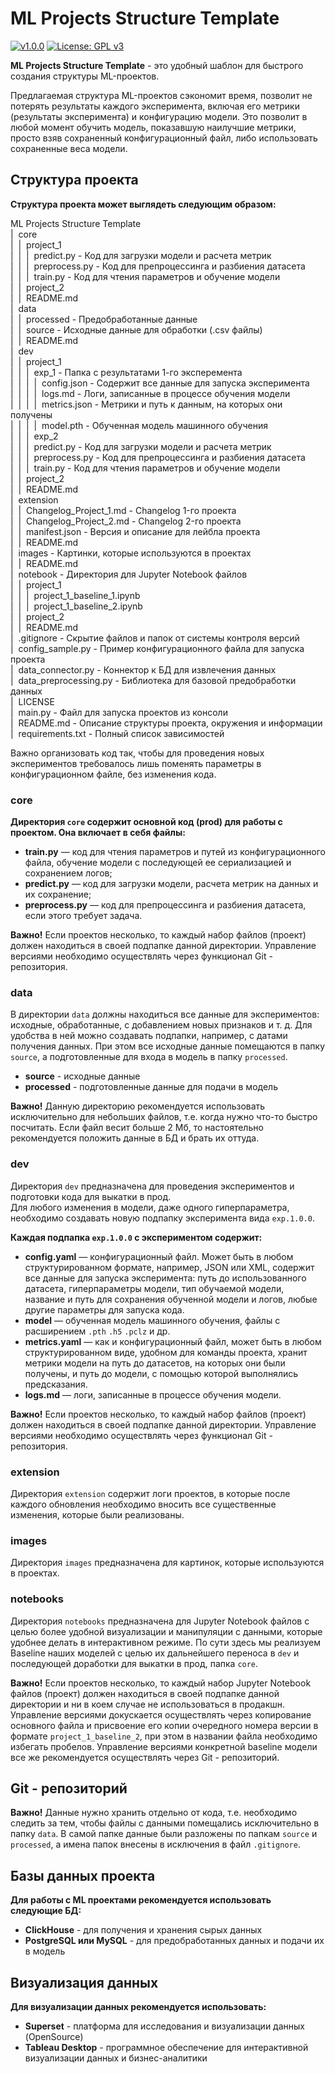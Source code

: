 # ML Projects Structure Template

[![v1.0.0](https://img.shields.io/github/manifest-json/v/chegevarae/ml-template?filename=extension%2Fmanifest.json)](https://img.shields.io/github/manifest-json/v/chegevarae/ml-template?filename=extension%2Fmanifest.json) [![License: GPL v3](https://img.shields.io/badge/License-GPLv3-blue.svg)](https://www.gnu.org/licenses/gpl-3.0)  

**ML Projects Structure Template** - это удобный шаблон для быстрого создания структуры ML-проектов.   

Предлагаемая структура ML-проектов сэкономит время, позволит не потерять результаты каждого эксперимента, включая его метрики (результаты эксперимента) и конфигурацию модели. Это позволит в любой момент обучить модель, показавшую наилучшие метрики, просто взяв сохраненный конфигурационный файл, либо использовать сохраненные веса модели.  

## Структура проекта  

__Структура проекта может выглядеть следующим образом:__  

ML Projects Structure Template  
|&nbsp;&nbsp;core  
|&nbsp;&nbsp;|&nbsp;&nbsp;project_1  
|&nbsp;&nbsp;|&nbsp;&nbsp;|&nbsp;&nbsp;predict.py - Код для загрузки модели и расчета метрик  
|&nbsp;&nbsp;|&nbsp;&nbsp;|&nbsp;&nbsp;preprocess.py - Код для препроцессинга и разбиения датасета  
|&nbsp;&nbsp;|&nbsp;&nbsp;|&nbsp;&nbsp;train.py - Код для чтения параметров и обучение модели  
|&nbsp;&nbsp;|&nbsp;&nbsp;project_2  
|&nbsp;&nbsp;|&nbsp;&nbsp;README.md  
|&nbsp;&nbsp;data  
|&nbsp;&nbsp;|&nbsp;&nbsp;processed - Предобработанные данные  
|&nbsp;&nbsp;|&nbsp;&nbsp;source - Исходные данные для обработки (.csv файлы)  
|&nbsp;&nbsp;|&nbsp;&nbsp;README.md  
|&nbsp;&nbsp;dev  
|&nbsp;&nbsp;|&nbsp;&nbsp;project_1  
|&nbsp;&nbsp;|&nbsp;&nbsp;|&nbsp;&nbsp;exp_1 - Папка с результатами 1-го эксперемента  
|&nbsp;&nbsp;|&nbsp;&nbsp;|&nbsp;&nbsp;|&nbsp;&nbsp;config.json - Содержит все данные для запуска эксперимента  
|&nbsp;&nbsp;|&nbsp;&nbsp;|&nbsp;&nbsp;|&nbsp;&nbsp;logs.md - Логи, записанные в процессе обучения модели  
|&nbsp;&nbsp;|&nbsp;&nbsp;|&nbsp;&nbsp;|&nbsp;&nbsp;metrics.json - Метрики и путь к данным, на которых они получены  
|&nbsp;&nbsp;|&nbsp;&nbsp;|&nbsp;&nbsp;|&nbsp;&nbsp;model.pth - Обученная модель машинного обучения  
|&nbsp;&nbsp;|&nbsp;&nbsp;|&nbsp;&nbsp;exp_2  
|&nbsp;&nbsp;|&nbsp;&nbsp;|&nbsp;&nbsp;predict.py - Код для загрузки модели и расчета метрик  
|&nbsp;&nbsp;|&nbsp;&nbsp;|&nbsp;&nbsp;preprocess.py - Код для препроцессинга и разбиения датасета  
|&nbsp;&nbsp;|&nbsp;&nbsp;|&nbsp;&nbsp;train.py - Код для чтения параметров и обучение модели  
|&nbsp;&nbsp;|&nbsp;&nbsp;project_2  
|&nbsp;&nbsp;|&nbsp;&nbsp;README.md  
|&nbsp;&nbsp;extension  
|&nbsp;&nbsp;|&nbsp;&nbsp;Changelog_Project_1.md - Changelog 1-го проекта  
|&nbsp;&nbsp;|&nbsp;&nbsp;Changelog_Project_2.md - Changelog 2-го проекта  
|&nbsp;&nbsp;|&nbsp;&nbsp;manifest.json - Версия и описание для лейбла проекта  
|&nbsp;&nbsp;|&nbsp;&nbsp;README.md  
|&nbsp;&nbsp;images - Картинки, которые используются в проектах  
|&nbsp;&nbsp;|&nbsp;&nbsp;README.md  
|&nbsp;&nbsp;notebook - Директория для Jupyter Notebook файлов  
|&nbsp;&nbsp;|&nbsp;&nbsp;project_1  
|&nbsp;&nbsp;|&nbsp;&nbsp;|&nbsp;&nbsp;project_1_baseline_1.ipynb  
|&nbsp;&nbsp;|&nbsp;&nbsp;|&nbsp;&nbsp;project_1_baseline_2.ipynb  
|&nbsp;&nbsp;|&nbsp;&nbsp;project_2  
|&nbsp;&nbsp;|&nbsp;&nbsp;README.md  
|&nbsp;&nbsp;.gitignore - Скрытие файлов и папок от системы контроля версий  
|&nbsp;&nbsp;config_sample.py - Пример конфигурационного файла для запуска проекта  
|&nbsp;&nbsp;data_connector.py - Коннектор к БД для извлечения данных  
|&nbsp;&nbsp;data_preprocessing.py - Библиотека для базовой предобработки данных  
|&nbsp;&nbsp;LICENSE  
|&nbsp;&nbsp;main.py - Файл для запуска проектов из консоли  
|&nbsp;&nbsp;README.md - Описание структуры проекта, окружения и информации  
|&nbsp;&nbsp;requirements.txt - Полный список зависимостей  

Важно организовать код так, чтобы для проведения новых экспериментов требовалось лишь поменять параметры в конфигурационном файле, без изменения кода.  

### core

__Директория `core` содержит основной код (prod) для работы с проектом. Она включает в себя файлы:__  

- **train.py** — код для чтения параметров и путей из конфигурационного файла, обучение модели с последующей ее сериализацией и сохранением логов;  
- **predict.py** — код для загрузки модели, расчета метрик на данных и их сохранение;  
- **preprocess.py** — код для препроцессинга и разбиения датасета, если этого требует задача.  

**Важно!** Если проектов несколько, то каждый набор файлов (проект) должен находиться в своей подпапке данной директории. Управление версиями необходимо осуществлять через функционал Git - репозитория.  

### data

В директории `data` должны находиться все данные для экспериментов: исходные, обработанные, с добавлением новых признаков и т. д. Для удобства в ней можно создавать подпапки, например, с датами получения данных. При этом все исходные данные помещаются в папку `source`, а подготовленные для входа в модель в папку `processed`.  

- **source** - исходные данные  
- **processed** - подготовленные данные для подачи в модель  

**Важно!** Данную директорию рекомендуется использовать исключительно для небольших файлов, т.е. когда нужно что-то быстро посчитать. Если файл весит больше 2 Мб, то настоятельно рекомендуется положить данные в БД и брать их оттуда.  

### dev

Директория `dev` предназначена для проведения экспериментов и подготовки кода для выкатки в прод.  
Для любого изменения в модели, даже одного гиперпараметра, необходимо создавать новую подпапку эксперимента вида `exp.1.0.0`.  

__Каждая подпапка `exp.1.0.0` с экспериментом содержит:__  

- **config.yaml** — конфигурационный файл. Может быть в любом структурированном формате, например, JSON или XML, содержит все данные для запуска эксперимента: путь до использованного датасета, гиперпараметры модели, тип обучаемой модели, название и путь для сохранения обученной модели и логов, любые другие параметры для запуска кода.  
- **model** — обученная модель машинного обучения, файлы с расширением `.pth` `.h5` `.pclz` и др.  
- **metrics.yaml** — как и конфигурационный файл, может быть в любом структурированном виде, удобном для команды проекта, хранит метрики модели на путь до датасетов, на которых они были получены, и путь до модели, с помощью которой выполнялись предсказания.  
- **logs.md** — логи, записанные в процессе обучения модели.  

**Важно!** Если проектов несколько, то каждый набор файлов (проект) должен находиться в своей подпапке данной директории. Управление версиями необходимо осуществлять через функционал Git - репозитория.  

### extension

Директория `extension` содержит логи проектов, в которые после каждого обновления необходимо вносить все существенные изменения, которые были реализованы.  

### images

Директория `images` предназначена для картинок, которые используются в проектах.  

### notebooks

Директория `notebooks` предназначена для Jupyter Notebook файлов с целью более удобной визуализации и манипуляции с данными, которые удобнее делать в интерактивном режиме. По сути здесь мы реализуем Baseline наших моделей с целью их дальнейшего переноса в `dev` и последующей доработки для выкатки в прод, папка `core`.  

**Важно!** Если проектов несколько, то каждый набор Jupyter Notebook файлов (проект) должен находиться в своей подпапке данной директории и ни в коем случае не использоваться в продакшн. Управление версиями докускается осуществлять через копирование основного файла и присвоение его копии очередного номера версии в формате `project_1_baseline_2`, при этом в названии файла необходимо избегать пробелов. Управление версиями конкретной baseline модели все же рекомендуется осуществлять через Git - репозиторий.  

## Git - репозиторий

**Важно!** Данные нужно хранить отдельно от кода, т.е. необходимо следить за тем, чтобы файлы с данными помещались исключительно в папку `data`. В самой папке данные были разложены по папкам `source` и `processed`, а имена папок внесены в исключения в файл `.gitignore`.  

## Базы данных проекта

__Для работы с ML проектами рекомендуется использовать следующие БД:__  

- **ClickHouse** - для получения и хранения сырых данных  
- **PostgreSQL или MySQL** - для предобработанных данных и подачи их в модель  

## Визуализация данных

__Для визуализации данных рекомендуется использовать:__  

- **Superset** - платформа для исследования и визуализации данных (OpenSource)  
- **Tableau Desktop** - программное обеспечение для интерактивной визуализации данных и бизнес-аналитики  
